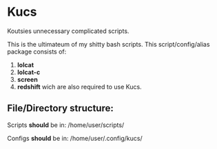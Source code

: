 # Kucs
Koutsies unnecessary complicated scripts.

This is the ultimateum of my shitty bash scripts.
This script/config/alias package consists of:
1. **lolcat**
2. **lolcat-c**
3. **screen**
4. **redshift**
wich are also required to use Kucs.

File/Directory structure: 
-
Scripts **should** be in: /home/user/scripts/


Configs **should** be in: /home/user/.config/kucs/

